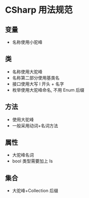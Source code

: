 # CSharp 用法规范

## 变量

- 名称使用小驼峰

## 类

- 名称使用大驼峰
- 名称第二部分使用基类名
- 接口使用大写 I 开头 + 名字
- 枚举使用大驼峰命名, 不用 Enum 后缀

## 方法

- 使用大驼峰
- 一般采用动词+名词方法

## 属性

- 大驼峰名词
- bool 类型需要加上 Is

## 集合

- 大驼峰+Collection 后缀
